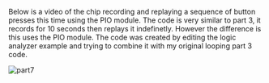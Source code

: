 Below is a video of the chip recording and replaying a sequence of button presses this time using the PIO module. The code is very similar to part 3, it records for 10 seconds then replays it indefinetly. However the difference is this uses the PIO module. The code was created by editing the logic analyzer example and trying to combine it with my original looping part 3 code.

![part7](https://user-images.githubusercontent.com/114199773/206590173-4bc2edb4-d13a-4a77-8636-1213a3a09693.gif)
